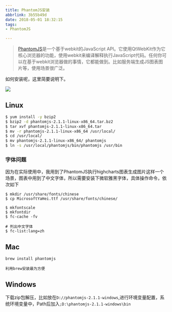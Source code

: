 ```yaml
---
title: PhantomJS安装
abbrlink: 3b55b49d
date: 2018-05-01 18:32:15
tags:
- PhantomJS

---
```

> [PhantomJS](https://en.wikipedia.org/wiki/PhantomJS)是一个基于webkit的JavaScript API。它使用QtWebKit作为它核心浏览器的功能，使用webkit来编译解释执行JavaScript代码。任何你可以在基于webkit浏览器做的事情，它都能做到。比如服务端生成JS图表图片等，使用场景很广泛。


如何安装呢，这里简要说明下。

![](//static.1991421.cn/blog/2018-05-01-103648.png)

## Linux
```bash
$ yum install -y bzip2
$ bzip2 -d phantomjs-2.1.1-linux-x86_64.tar.bz2
$ tar xvf phantomjs-2.1.1-linux-x86_64.tar
$ mv -r phantomjs-2.1.1-linux-x86_64 /usr/local/
$ cd /usr/local/
$ mv phantomjs-2.1.1-linux-x86_64/ phantomjs
$ ln -s /usr/local/phantomjs/bin/phantomjs /usr/bin

```

### 字体问题
因为在实际使用中，我用到了PhantomJS执行highcharts图表生成图片这样一个场景，图表中用到了中文字体，所以需要安装下微软雅黑字体，具体操作命令，依次如下

```
$ mkdir /usr/share/fonts/chinese
$ cp MicrosoftYaHei.ttf /usr/share/fonts/chinese/

$ mkfontscale
$ mkfontdir
$ fc-cache -fv

# 列出中文字体
$ fc-list:lang=zh
```

## Mac
```
brew install phantomjs

```
`利用brew安装最为方便`
## Windows

下载zip包解压，比如放在`D://phantomjs-2.1.1-windows`,进行环境变量配置，系统环境变量中，Path后加入`;D:\phantomjs-2.1.1-windows\bin`
